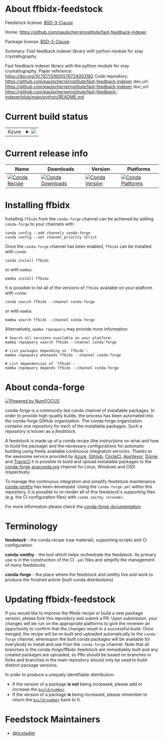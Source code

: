 About ffbidx-feedstock
======================

Feedstock license: [BSD-3-Clause](https://github.com/conda-forge/ffbidx-feedstock/blob/main/LICENSE.txt)

Home: https://github.com/paulscherrerinstitute/fast-feedback-indexer

Package license: [BSD-3-Clause](https://github.com/paulscherrerinstitute/fast-feedback-indexer/LICENSE.md)

Summary: Fast feedback indexer library with python module for xray crystallography

Fast feedback indexer library with the python module for xray crystallography.
Paper reference: https://doi.org/10.1107/S1600576724003182
Code repository: https://github.com/paulscherrerinstitute/fast-feedback-indexer
dev_url: https://github.com/paulscherrerinstitute/fast-feedback-indexer
doc_url: https://github.com/paulscherrerinstitute/fast-feedback-indexer/blob/main/python/README.md


Current build status
====================


<table>
    
  <tr>
    <td>Azure</td>
    <td>
      <details>
        <summary>
          <a href="https://dev.azure.com/conda-forge/feedstock-builds/_build/latest?definitionId=24254&branchName=main">
            <img src="https://dev.azure.com/conda-forge/feedstock-builds/_apis/build/status/ffbidx-feedstock?branchName=main">
          </a>
        </summary>
        <table>
          <thead><tr><th>Variant</th><th>Status</th></tr></thead>
          <tbody><tr>
              <td>linux_64_cuda_compilercuda-nvcccuda_compiler_version12.6cxx_compiler_version12numpy2.0python3.10.____cpython</td>
              <td>
                <a href="https://dev.azure.com/conda-forge/feedstock-builds/_build/latest?definitionId=24254&branchName=main">
                  <img src="https://dev.azure.com/conda-forge/feedstock-builds/_apis/build/status/ffbidx-feedstock?branchName=main&jobName=linux&configuration=linux%20linux_64_cuda_compilercuda-nvcccuda_compiler_version12.6cxx_compiler_version12numpy2.0python3.10.____cpython" alt="variant">
                </a>
              </td>
            </tr><tr>
              <td>linux_64_cuda_compilercuda-nvcccuda_compiler_version12.6cxx_compiler_version12numpy2.0python3.11.____cpython</td>
              <td>
                <a href="https://dev.azure.com/conda-forge/feedstock-builds/_build/latest?definitionId=24254&branchName=main">
                  <img src="https://dev.azure.com/conda-forge/feedstock-builds/_apis/build/status/ffbidx-feedstock?branchName=main&jobName=linux&configuration=linux%20linux_64_cuda_compilercuda-nvcccuda_compiler_version12.6cxx_compiler_version12numpy2.0python3.11.____cpython" alt="variant">
                </a>
              </td>
            </tr><tr>
              <td>linux_64_cuda_compilercuda-nvcccuda_compiler_version12.6cxx_compiler_version12numpy2.0python3.12.____cpython</td>
              <td>
                <a href="https://dev.azure.com/conda-forge/feedstock-builds/_build/latest?definitionId=24254&branchName=main">
                  <img src="https://dev.azure.com/conda-forge/feedstock-builds/_apis/build/status/ffbidx-feedstock?branchName=main&jobName=linux&configuration=linux%20linux_64_cuda_compilercuda-nvcccuda_compiler_version12.6cxx_compiler_version12numpy2.0python3.12.____cpython" alt="variant">
                </a>
              </td>
            </tr><tr>
              <td>linux_64_cuda_compilercuda-nvcccuda_compiler_version12.6cxx_compiler_version12numpy2.0python3.9.____cpython</td>
              <td>
                <a href="https://dev.azure.com/conda-forge/feedstock-builds/_build/latest?definitionId=24254&branchName=main">
                  <img src="https://dev.azure.com/conda-forge/feedstock-builds/_apis/build/status/ffbidx-feedstock?branchName=main&jobName=linux&configuration=linux%20linux_64_cuda_compilercuda-nvcccuda_compiler_version12.6cxx_compiler_version12numpy2.0python3.9.____cpython" alt="variant">
                </a>
              </td>
            </tr><tr>
              <td>linux_64_cuda_compilercuda-nvcccuda_compiler_version12.6cxx_compiler_version12numpy2python3.13.____cp313</td>
              <td>
                <a href="https://dev.azure.com/conda-forge/feedstock-builds/_build/latest?definitionId=24254&branchName=main">
                  <img src="https://dev.azure.com/conda-forge/feedstock-builds/_apis/build/status/ffbidx-feedstock?branchName=main&jobName=linux&configuration=linux%20linux_64_cuda_compilercuda-nvcccuda_compiler_version12.6cxx_compiler_version12numpy2python3.13.____cp313" alt="variant">
                </a>
              </td>
            </tr>
          </tbody>
        </table>
      </details>
    </td>
  </tr>
</table>

Current release info
====================

| Name | Downloads | Version | Platforms |
| --- | --- | --- | --- |
| [![Conda Recipe](https://img.shields.io/badge/recipe-ffbidx-green.svg)](https://anaconda.org/conda-forge/ffbidx) | [![Conda Downloads](https://img.shields.io/conda/dn/conda-forge/ffbidx.svg)](https://anaconda.org/conda-forge/ffbidx) | [![Conda Version](https://img.shields.io/conda/vn/conda-forge/ffbidx.svg)](https://anaconda.org/conda-forge/ffbidx) | [![Conda Platforms](https://img.shields.io/conda/pn/conda-forge/ffbidx.svg)](https://anaconda.org/conda-forge/ffbidx) |

Installing ffbidx
=================

Installing `ffbidx` from the `conda-forge` channel can be achieved by adding `conda-forge` to your channels with:

```
conda config --add channels conda-forge
conda config --set channel_priority strict
```

Once the `conda-forge` channel has been enabled, `ffbidx` can be installed with `conda`:

```
conda install ffbidx
```

or with `mamba`:

```
mamba install ffbidx
```

It is possible to list all of the versions of `ffbidx` available on your platform with `conda`:

```
conda search ffbidx --channel conda-forge
```

or with `mamba`:

```
mamba search ffbidx --channel conda-forge
```

Alternatively, `mamba repoquery` may provide more information:

```
# Search all versions available on your platform:
mamba repoquery search ffbidx --channel conda-forge

# List packages depending on `ffbidx`:
mamba repoquery whoneeds ffbidx --channel conda-forge

# List dependencies of `ffbidx`:
mamba repoquery depends ffbidx --channel conda-forge
```


About conda-forge
=================

[![Powered by
NumFOCUS](https://img.shields.io/badge/powered%20by-NumFOCUS-orange.svg?style=flat&colorA=E1523D&colorB=007D8A)](https://numfocus.org)

conda-forge is a community-led conda channel of installable packages.
In order to provide high-quality builds, the process has been automated into the
conda-forge GitHub organization. The conda-forge organization contains one repository
for each of the installable packages. Such a repository is known as a *feedstock*.

A feedstock is made up of a conda recipe (the instructions on what and how to build
the package) and the necessary configurations for automatic building using freely
available continuous integration services. Thanks to the awesome service provided by
[Azure](https://azure.microsoft.com/en-us/services/devops/), [GitHub](https://github.com/),
[CircleCI](https://circleci.com/), [AppVeyor](https://www.appveyor.com/),
[Drone](https://cloud.drone.io/welcome), and [TravisCI](https://travis-ci.com/)
it is possible to build and upload installable packages to the
[conda-forge](https://anaconda.org/conda-forge) [anaconda.org](https://anaconda.org/)
channel for Linux, Windows and OSX respectively.

To manage the continuous integration and simplify feedstock maintenance
[conda-smithy](https://github.com/conda-forge/conda-smithy) has been developed.
Using the ``conda-forge.yml`` within this repository, it is possible to re-render all of
this feedstock's supporting files (e.g. the CI configuration files) with ``conda smithy rerender``.

For more information please check the [conda-forge documentation](https://conda-forge.org/docs/).

Terminology
===========

**feedstock** - the conda recipe (raw material), supporting scripts and CI configuration.

**conda-smithy** - the tool which helps orchestrate the feedstock.
                   Its primary use is in the construction of the CI ``.yml`` files
                   and simplify the management of *many* feedstocks.

**conda-forge** - the place where the feedstock and smithy live and work to
                  produce the finished article (built conda distributions)


Updating ffbidx-feedstock
=========================

If you would like to improve the ffbidx recipe or build a new
package version, please fork this repository and submit a PR. Upon submission,
your changes will be run on the appropriate platforms to give the reviewer an
opportunity to confirm that the changes result in a successful build. Once
merged, the recipe will be re-built and uploaded automatically to the
`conda-forge` channel, whereupon the built conda packages will be available for
everybody to install and use from the `conda-forge` channel.
Note that all branches in the conda-forge/ffbidx-feedstock are
immediately built and any created packages are uploaded, so PRs should be based
on branches in forks and branches in the main repository should only be used to
build distinct package versions.

In order to produce a uniquely identifiable distribution:
 * If the version of a package **is not** being increased, please add or increase
   the [``build/number``](https://docs.conda.io/projects/conda-build/en/latest/resources/define-metadata.html#build-number-and-string).
 * If the version of a package **is** being increased, please remember to return
   the [``build/number``](https://docs.conda.io/projects/conda-build/en/latest/resources/define-metadata.html#build-number-and-string)
   back to 0.

Feedstock Maintainers
=====================

* [@hcstadler](https://github.com/hcstadler/)

